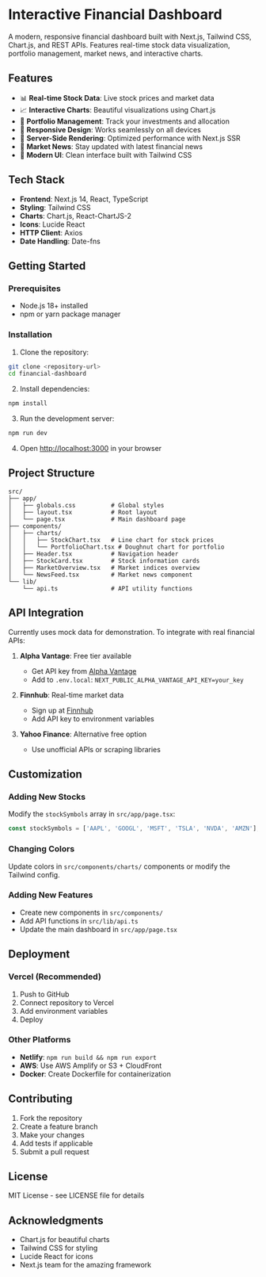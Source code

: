 # Interactive Financial Dashboard

A modern, responsive financial dashboard built with Next.js, Tailwind CSS, Chart.js, and REST APIs. Features real-time stock data visualization, portfolio management, market news, and interactive charts.

## Features

- 📊 **Real-time Stock Data**: Live stock prices and market data
- 📈 **Interactive Charts**: Beautiful visualizations using Chart.js
- 💼 **Portfolio Management**: Track your investments and allocation
- 📱 **Responsive Design**: Works seamlessly on all devices
- 🔄 **Server-Side Rendering**: Optimized performance with Next.js SSR
- 📰 **Market News**: Stay updated with latest financial news
- 🎨 **Modern UI**: Clean interface built with Tailwind CSS

## Tech Stack

- **Frontend**: Next.js 14, React, TypeScript
- **Styling**: Tailwind CSS
- **Charts**: Chart.js, React-ChartJS-2
- **Icons**: Lucide React
- **HTTP Client**: Axios
- **Date Handling**: Date-fns

## Getting Started

### Prerequisites

- Node.js 18+ installed
- npm or yarn package manager

### Installation

1. Clone the repository:
```bash
git clone <repository-url>
cd financial-dashboard
```

2. Install dependencies:
```bash
npm install
```

3. Run the development server:
```bash
npm run dev
```

4. Open [http://localhost:3000](http://localhost:3000) in your browser

## Project Structure

```
src/
├── app/
│   ├── globals.css          # Global styles
│   ├── layout.tsx           # Root layout
│   └── page.tsx             # Main dashboard page
├── components/
│   ├── charts/
│   │   ├── StockChart.tsx   # Line chart for stock prices
│   │   └── PortfolioChart.tsx # Doughnut chart for portfolio
│   ├── Header.tsx           # Navigation header
│   ├── StockCard.tsx        # Stock information cards
│   ├── MarketOverview.tsx   # Market indices overview
│   └── NewsFeed.tsx         # Market news component
└── lib/
    └── api.ts               # API utility functions
```

## API Integration

Currently uses mock data for demonstration. To integrate with real financial APIs:

1. **Alpha Vantage**: Free tier available
   - Get API key from [Alpha Vantage](https://www.alphavantage.co/support/#api-key)
   - Add to `.env.local`: `NEXT_PUBLIC_ALPHA_VANTAGE_API_KEY=your_key`

2. **Finnhub**: Real-time market data
   - Sign up at [Finnhub](https://finnhub.io/)
   - Add API key to environment variables

3. **Yahoo Finance**: Alternative free option
   - Use unofficial APIs or scraping libraries

## Customization

### Adding New Stocks
Modify the `stockSymbols` array in `src/app/page.tsx`:

```typescript
const stockSymbols = ['AAPL', 'GOOGL', 'MSFT', 'TSLA', 'NVDA', 'AMZN'];
```

### Changing Colors
Update colors in `src/components/charts/` components or modify the Tailwind config.

### Adding New Features
- Create new components in `src/components/`
- Add API functions in `src/lib/api.ts`
- Update the main dashboard in `src/app/page.tsx`

## Deployment

### Vercel (Recommended)
1. Push to GitHub
2. Connect repository to Vercel
3. Add environment variables
4. Deploy

### Other Platforms
- **Netlify**: `npm run build && npm run export`
- **AWS**: Use AWS Amplify or S3 + CloudFront
- **Docker**: Create Dockerfile for containerization

## Contributing

1. Fork the repository
2. Create a feature branch
3. Make your changes
4. Add tests if applicable
5. Submit a pull request

## License

MIT License - see LICENSE file for details

## Acknowledgments

- Chart.js for beautiful charts
- Tailwind CSS for styling
- Lucide React for icons
- Next.js team for the amazing framework
